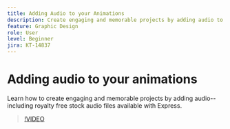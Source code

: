 ```yaml
---
title: Adding Audio to your Animations
description: Create engaging and memorable projects by adding audio to your animations
feature: Graphic Design
role: User
level: Beginner
jira: KT-14837
---
```

# Adding audio to your animations

Learn how to create engaging and memorable projects by adding audio--including royalty free stock audio files available with Express.

>[!VIDEO](https://video.tv.adobe.com/v/3426983?quality=12&learn=on&hidetitle=true)
